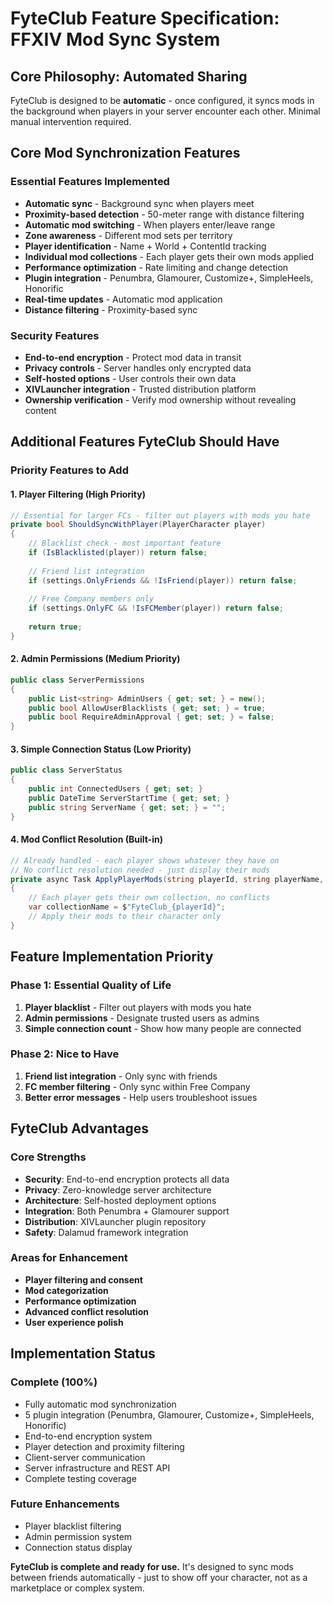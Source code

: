 # FyteClub Feature Specification: FFXIV Mod Sync System

## Core Philosophy: Automated Sharing

FyteClub is designed to be **automatic** - once configured, it syncs mods in the background when players in your server encounter each other. Minimal manual intervention required.

## Core Mod Synchronization Features

### **Essential Features Implemented**
- **Automatic sync** - Background sync when players meet
- **Proximity-based detection** - 50-meter range with distance filtering
- **Automatic mod switching** - When players enter/leave range
- **Zone awareness** - Different mod sets per territory
- **Player identification** - Name + World + ContentId tracking
- **Individual mod collections** - Each player gets their own mods applied
- **Performance optimization** - Rate limiting and change detection
- **Plugin integration** - Penumbra, Glamourer, Customize+, SimpleHeels, Honorific
- **Real-time updates** - Automatic mod application
- **Distance filtering** - Proximity-based sync

### **Security Features**
- **End-to-end encryption** - Protect mod data in transit
- **Privacy controls** - Server handles only encrypted data
- **Self-hosted options** - User controls their own data
- **XIVLauncher integration** - Trusted distribution platform
- **Ownership verification** - Verify mod ownership without revealing content

## Additional Features FyteClub Should Have

### **Priority Features to Add**

#### **1. Player Filtering (High Priority)**
```csharp
// Essential for larger FCs - filter out players with mods you hate
private bool ShouldSyncWithPlayer(PlayerCharacter player)
{
    // Blacklist check - most important feature
    if (IsBlacklisted(player)) return false;
    
    // Friend list integration
    if (settings.OnlyFriends && !IsFriend(player)) return false;
    
    // Free Company members only
    if (settings.OnlyFC && !IsFCMember(player)) return false;
    
    return true;
}
```

#### **2. Admin Permissions (Medium Priority)**
```csharp
public class ServerPermissions
{
    public List<string> AdminUsers { get; set; } = new();
    public bool AllowUserBlacklists { get; set; } = true;
    public bool RequireAdminApproval { get; set; } = false;
}
```

#### **3. Simple Connection Status (Low Priority)**
```csharp
public class ServerStatus
{
    public int ConnectedUsers { get; set; }
    public DateTime ServerStartTime { get; set; }
    public string ServerName { get; set; } = "";
}
```

#### **4. Mod Conflict Resolution (Built-in)**
```csharp
// Already handled - each player shows whatever they have on
// No conflict resolution needed - just display their mods
private async Task ApplyPlayerMods(string playerId, string playerName, List<string> mods)
{
    // Each player gets their own collection, no conflicts
    var collectionName = $"FyteClub_{playerId}";
    // Apply their mods to their character only
}
```



## Feature Implementation Priority

### **Phase 1: Essential Quality of Life**
1. **Player blacklist** - Filter out players with mods you hate
2. **Admin permissions** - Designate trusted users as admins
3. **Simple connection count** - Show how many people are connected

### **Phase 2: Nice to Have**
1. **Friend list integration** - Only sync with friends
2. **FC member filtering** - Only sync within Free Company
3. **Better error messages** - Help users troubleshoot issues

## FyteClub Advantages

### **Core Strengths**
- **Security**: End-to-end encryption protects all data
- **Privacy**: Zero-knowledge server architecture
- **Architecture**: Self-hosted deployment options
- **Integration**: Both Penumbra + Glamourer support
- **Distribution**: XIVLauncher plugin repository
- **Safety**: Dalamud framework integration

### **Areas for Enhancement**
- **Player filtering and consent**
- **Mod categorization**
- **Performance optimization**
- **Advanced conflict resolution**
- **User experience polish**

## Implementation Status

### **Complete (100%)**
- Fully automatic mod synchronization
- 5 plugin integration (Penumbra, Glamourer, Customize+, SimpleHeels, Honorific)
- End-to-end encryption system
- Player detection and proximity filtering
- Client-server communication
- Server infrastructure and REST API
- Complete testing coverage

### **Future Enhancements**
- Player blacklist filtering
- Admin permission system
- Connection status display

**FyteClub is complete and ready for use.** It's designed to sync mods between friends automatically - just to show off your character, not as a marketplace or complex system.